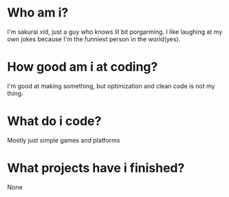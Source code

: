 # Who am i? 
I'm sakurai xid, just a guy who knows lil bit porgarming. I like laughing at my own jokes because I'm the funniest person in the world(yes).

# How good am i at coding?
I'm good at making something, but optimization and clean code is not my thing. 

# What do i code?
Mostly just simple games and platforms

# What projects have i finished?
None
